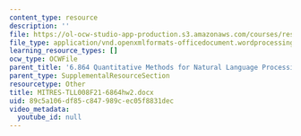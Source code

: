```yaml
---
content_type: resource
description: ''
file: https://ol-ocw-studio-app-production.s3.amazonaws.com/courses/res-tll-008-social-and-ethical-responsibilities-of-computing-serc-fall-2021/89c5a106df85c847989cec05f8831dec_MITRES-TLL008F21-6864hw2.docx
file_type: application/vnd.openxmlformats-officedocument.wordprocessingml.document
learning_resource_types: []
ocw_type: OCWFile
parent_title: '6.864 Quantitative Methods for Natural Language Processing '
parent_type: SupplementalResourceSection
resourcetype: Other
title: MITRES-TLL008F21-6864hw2.docx
uid: 89c5a106-df85-c847-989c-ec05f8831dec
video_metadata:
  youtube_id: null
---
```

